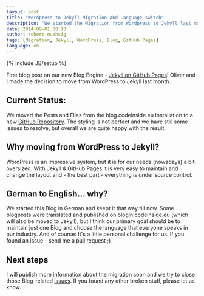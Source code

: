 ```yaml
---
layout: post
title: "Wordpress to Jekyll Migration and Language switch"
description: "We started the Migration from Wordpress to Jekyll last month - this is our first post on the new platform and in English!"
date: 2014-09-01 00:10
author: robert.muehsig
tags: [Migration, Jekyll, WordPress, Blog, GitHub Pages]
language: en
---
```

{% include JB/setup %}

First blog post on our new Blog Engine - [Jekyll on GitHub Pages](https://pages.github.com/)! Oliver and I made the decision to move from WordPress to Jekyll last month.

## Current Status:
We moved the Posts and Files from the blog.codeinside.eu Installation to a new [GitHub Repository](https://github.com/Code-Inside/Blog/). The styling is not perfect and we have still some issues to resolve, but overall we are quite happy with the result.

## Why moving from WordPress to Jekyll?
WordPress is an impressive system, but it is for our needs (nowadays) a bit oversized. With Jekyll & GitHub Pages it is very easy to maintain and change the layout and - the best part - everything is under source control.

## German to English... why?
We started this Blog in German and keept it that way till now. Some blogposts were translated and published on blogin.codeinside.eu (which will also be moved to Jekyll), but I think our primary goal should be to maintain just one Blog and choose the language that everyone speaks in our industry. And of course: It's a little personal challenge for us. If you found an issue - send me a pull request ;)

## Next steps
I will publish more information about the migration soon and we try to close those Blog-related [issues](https://github.com/Code-Inside/Blog/issues/). If you found any other broken stuff, please let us know.
